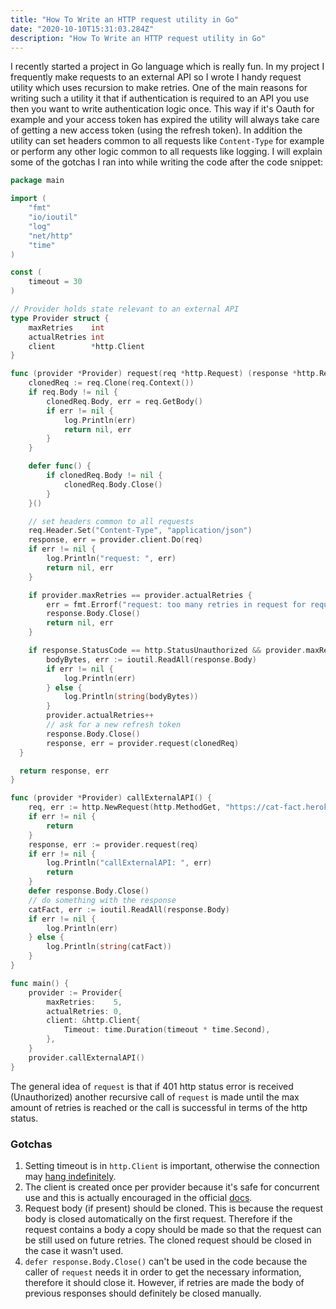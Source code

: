 ```yaml
---
title: "How To Write an HTTP request utility in Go"
date: "2020-10-10T15:31:03.284Z"
description: "How To Write an HTTP request utility in Go"
---
```


I recently started a project in Go language which is really fun. In my project I frequently make requests to an external API so I wrote I handy request utility which uses recursion to make retries. One of the main reasons for writing such a utility it that if authentication is required to an API you use then you want to write authentication logic once. This way if it's Oauth for example and your access token has expired the utility will always take care of getting a new access token (using the refresh token). In addition the utility can set headers common to all requests like `Content-Type` for example or perform any other logic common to all requests like logging. I will explain some of the gotchas I ran into while writing the code after the code snippet:

```go
package main

import (
	"fmt"
	"io/ioutil"
	"log"
	"net/http"
	"time"
)

const (
	timeout = 30
)

// Provider holds state relevant to an external API
type Provider struct {
	maxRetries    int
	actualRetries int
	client        *http.Client
}

func (provider *Provider) request(req *http.Request) (response *http.Response, err error) {
	clonedReq := req.Clone(req.Context())
	if req.Body != nil {
		clonedReq.Body, err = req.GetBody()
		if err != nil {
			log.Println(err)
			return nil, err
		}
	}

	defer func() {
		if clonedReq.Body != nil {
			clonedReq.Body.Close()
		}
	}()

	// set headers common to all requests
	req.Header.Set("Content-Type", "application/json")
	response, err = provider.client.Do(req)
	if err != nil {
		log.Println("request: ", err)
		return nil, err
	}

	if provider.maxRetries == provider.actualRetries {
		err = fmt.Errorf("request: too many retries in request for request: %v", req)
		response.Body.Close()
		return nil, err
	}

	if response.StatusCode == http.StatusUnauthorized && provider.maxRetries > provider.actualRetries {
		bodyBytes, err := ioutil.ReadAll(response.Body)
		if err != nil {
			log.Println(err)
		} else {
			log.Println(string(bodyBytes))
		}
		provider.actualRetries++
		// ask for a new refresh token
		response.Body.Close()
		response, err = provider.request(clonedReq)
  }

  return response, err
}

func (provider *Provider) callExternalAPI() {
	req, err := http.NewRequest(http.MethodGet, "https://cat-fact.herokuapp.com/facts/random?animal_type=cat&amount=2", nil)
	if err != nil {
		return
	}
	response, err := provider.request(req)
	if err != nil {
		log.Println("callExternalAPI: ", err)
		return
	}
	defer response.Body.Close()
	// do something with the response
	catFact, err := ioutil.ReadAll(response.Body)
	if err != nil {
		log.Println(err)
	} else {
		log.Println(string(catFact))
	}
}

func main() {
	provider := Provider{
		maxRetries:    5,
		actualRetries: 0,
		client: &http.Client{
			Timeout: time.Duration(timeout * time.Second),
		},
	}
	provider.callExternalAPI()
}
```

The general idea of `request` is that if 401 http status error is received (Unauthorized) another recursive call of `request` is made until the max amount of retries is reached or the call is successful in terms of the http status.

### Gotchas

1. Setting timeout is in `http.Client` is important, otherwise the connection may [hang indefinitely](https://medium.com/@nate510/don-t-use-go-s-default-http-client-4804cb19f779).
2. The client is created once per provider because it's safe for concurrent use and this is actually encouraged in the official [docs](https://golang.org/pkg/net/http/#Client).
3. Request body (if present) should be cloned. This is because the request body is closed automatically on the first request. Therefore if the request contains a body a copy should be made so that the request can be still used on future retries. The cloned request should be closed in the case it wasn't used.
4. `defer response.Body.Close()` can't be used in the code because the caller of `request` needs it in order to get the necessary information, therefore it should close it. However, if retries are made the body of previous responses should definitely be closed manually.
